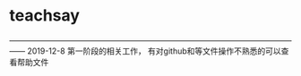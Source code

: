# teachsay
——————————————————————————————————————
2019-12-8
第一阶段的相关工作，
有对github和等文件操作不熟悉的可以查看帮助文件


